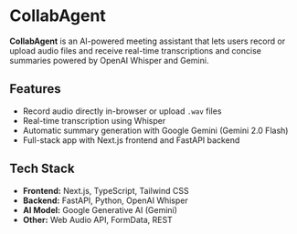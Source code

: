 # CollabAgent

**CollabAgent** is an AI-powered meeting assistant that lets users record or upload audio files and receive real-time transcriptions and concise summaries powered by OpenAI Whisper and Gemini.

## Features

- Record audio directly in-browser or upload `.wav` files
- Real-time transcription using Whisper
- Automatic summary generation with Google Gemini (Gemini 2.0 Flash)
- Full-stack app with Next.js frontend and FastAPI backend

## Tech Stack

- **Frontend:** Next.js, TypeScript, Tailwind CSS
- **Backend:** FastAPI, Python, OpenAI Whisper
- **AI Model:** Google Generative AI (Gemini)
- **Other:** Web Audio API, FormData, REST

